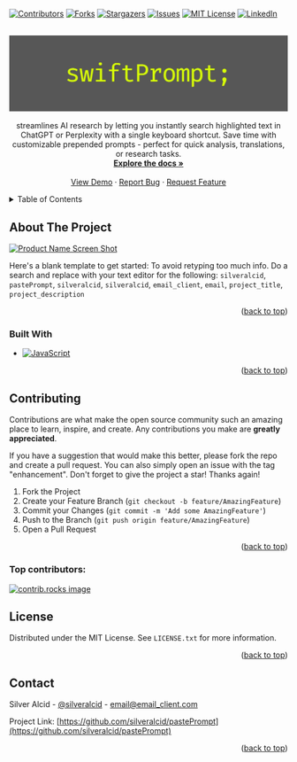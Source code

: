 <!-- Improved compatibility of back to top link: See: https://github.com/othneildrew/Best-README-Template/pull/73 -->

<a id="readme-top"></a>

<!--
*** Thanks for checking out the Best-README-Template. If you have a suggestion
*** that would make this better, please fork the repo and create a pull request
*** or simply open an issue with the tag "enhancement".
*** Don't forget to give the project a star!
*** Thanks again! Now go create something AMAZING! :D
-->

<!-- PROJECT SHIELDS -->
<!--
*** I'm using markdown "reference style" links for readability.
*** Reference links are enclosed in brackets [ ] instead of parentheses ( ).
*** See the bottom of this document for the declaration of the reference variables
*** for contributors-url, forks-url, etc. This is an optional, concise syntax you may use.
*** https://www.markdownguide.org/basic-syntax/#reference-style-links
-->

[![Contributors][contributors-shield]][contributors-url]
[![Forks][forks-shield]][forks-url]
[![Stargazers][stars-shield]][stars-url]
[![Issues][issues-shield]][issues-url]
[![MIT License][license-shield]][license-url]
[![LinkedIn][linkedin-shield]][linkedin-url]

<!-- PROJECT LOGO -->
<br />
<div align="center">
  <a href="https://github.com/silveralcid/pastePrompt">
    <img src="assets/banner.jpg" alt="Logo">
  </a>

  <p align="center">
    streamlines AI research by letting you instantly search highlighted text in ChatGPT or Perplexity with a single keyboard shortcut. Save time with customizable prepended prompts - perfect for quick analysis, translations, or research tasks.
    <br />
    <a href="https://github.com/silveralcid/pastePrompt"><strong>Explore the docs »</strong></a>
    <br />
    <br />
    <a href="https://github.com/silveralcid/pastePrompt">View Demo</a>
    ·
    <a href="https://github.com/silveralcid/pastePrompt/issues/new?labels=bug&template=bug-report---.md">Report Bug</a>
    ·
    <a href="https://github.com/silveralcid/pastePrompt/issues/new?labels=enhancement&template=feature-request---.md">Request Feature</a>
  </p>
</div>

<!-- TABLE OF CONTENTS -->
<details>
  <summary>Table of Contents</summary>
  <ol>
    <li>
      <a href="#about-the-project">About The Project</a>
      <ul>
        <li><a href="#built-with">Built With</a></li>
      </ul>
    </li>
    <li><a href="#contributing">Contributing</a></li>
    <li><a href="#license">License</a></li>
    <li><a href="#contact">Contact</a></li>
  </ol>
</details>

<!-- ABOUT THE PROJECT -->

## About The Project

[![Product Name Screen Shot][product-screenshot]](https://example.com)

Here's a blank template to get started: To avoid retyping too much info. Do a search and replace with your text editor for the following: `silveralcid`, `pastePrompt`, `silveralcid`, `silveralcid`, `email_client`, `email`, `project_title`, `project_description`

<p align="right">(<a href="#readme-top">back to top</a>)</p>

### Built With

- [![JavaScript][JavaScript]][JavaScript-url]

<p align="right">(<a href="#readme-top">back to top</a>)</p>

## Contributing

Contributions are what make the open source community such an amazing place to learn, inspire, and create. Any contributions you make are **greatly appreciated**.

If you have a suggestion that would make this better, please fork the repo and create a pull request. You can also simply open an issue with the tag "enhancement".
Don't forget to give the project a star! Thanks again!

1. Fork the Project
2. Create your Feature Branch (`git checkout -b feature/AmazingFeature`)
3. Commit your Changes (`git commit -m 'Add some AmazingFeature'`)
4. Push to the Branch (`git push origin feature/AmazingFeature`)
5. Open a Pull Request

<p align="right">(<a href="#readme-top">back to top</a>)</p>

### Top contributors:

<a href="https://github.com/silveralcid/pastePrompt/graphs/contributors">
  <img src="https://contrib.rocks/image?repo=silveralcid/pastePrompt" alt="contrib.rocks image" />
</a>

<!-- LICENSE -->

## License

Distributed under the MIT License. See `LICENSE.txt` for more information.

<p align="right">(<a href="#readme-top">back to top</a>)</p>

<!-- CONTACT -->

## Contact

Silver Alcid - [@silveralcid](https://twitter.com/silveralcid) - email@email_client.com

Project Link: [https://github.com/silveralcid/pastePrompt](https://github.com/silveralcid/pastePrompt)

<p align="right">(<a href="#readme-top">back to top</a>)</p>

<!-- MARKDOWN LINKS & IMAGES -->
<!-- https://www.markdownguide.org/basic-syntax/#reference-style-links -->

[contributors-shield]: https://img.shields.io/github/contributors/silveralcid/pastePrompt.svg?style=for-the-badge
[contributors-url]: https://github.com/silveralcid/pastePrompt/graphs/contributors
[forks-shield]: https://img.shields.io/github/forks/silveralcid/pastePrompt.svg?style=for-the-badge
[forks-url]: https://github.com/silveralcid/pastePrompt/network/members
[stars-shield]: https://img.shields.io/github/stars/silveralcid/pastePrompt.svg?style=for-the-badge
[stars-url]: https://github.com/silveralcid/pastePrompt/stargazers
[issues-shield]: https://img.shields.io/github/issues/silveralcid/pastePrompt.svg?style=for-the-badge
[issues-url]: https://github.com/silveralcid/pastePrompt/issues
[license-shield]: https://img.shields.io/github/license/silveralcid/pastePrompt.svg?style=for-the-badge
[license-url]: https://github.com/silveralcid/pastePrompt/blob/master/LICENSE.txt
[linkedin-shield]: https://img.shields.io/badge/-LinkedIn-black.svg?style=for-the-badge&logo=linkedin&colorB=555
[linkedin-url]: https://linkedin.com/in/silveralcid
[product-screenshot]: images/screenshot.png
[JavaScript]: https://shields.io/badge/JavaScript-F7DF1E?logo=JavaScript&logoColor=000&style=flat-square
[JavaScript-url]: https://developer.mozilla.org/en-US/docs/Web/JavaScript

